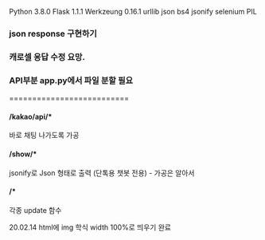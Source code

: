 Python 3.8.0
Flask 1.1.1
Werkzeung 0.16.1
urllib
json
bs4
jsonify
selenium
PIL

### json response 구현하기
### 캐로셀 응답 수정 요망.
### API부분 app.py에서 파일 분할 필요
==========================
#### /kakao/api/*
바로 채팅 나가도록 가공

#### /show/*
jsonify로 Json 형태로 출력
(단톡용 챗봇 전용) - 가공은 알아서

#### /*
각종 update 함수

20.02.14
html에 img 학식 width 100%로 띄우기 완료